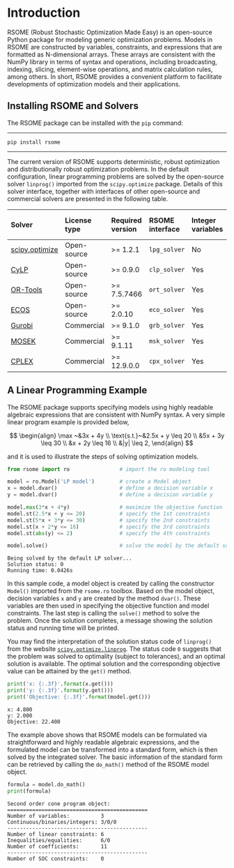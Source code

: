 <script src="https://cdn.mathjax.org/mathjax/latest/MathJax.js?config=TeX-AMS-MML_HTMLorMML" type="text/javascript"></script>

# Introduction

RSOME (Robust Stochastic Optimization Made Easy) is an open-source Python package for modeling generic optimization problems. Models in RSOME are constructed by variables, constraints, and expressions that are formatted as N-dimensional arrays. These arrays are consistent with the NumPy library in terms of syntax and operations, including broadcasting, indexing, slicing, element-wise operations, and matrix calculation rules, among others. In short, RSOME provides a convenient platform to facilitate developments of optimization models and their applications.


## Installing RSOME and Solvers

The RSOME package can be installed with the `pip` command:

***

`pip install rsome`

***

The current version of RSOME supports deterministic, robust optimization and distributionally robust optimization problems. In the default configuration, linear programming problems are solved by the open-source solver `linprog()` imported from the `scipy.optimize` package. Details of this solver interface, together with interfaces of other open-source and commercial solvers are presented in the following table.

| Solver | License  type | Required version | RSOME interface |Integer variables| Second-order cone constraints|
|:-------|:--------------|:-----------------|:----------------|:------------------------|:---------------------|
|[scipy.optimize](https://docs.scipy.org/doc/scipy/reference/optimize.html)| Open-source | >= 1.2.1 | `lpg_solver` | No | No |
|[CyLP](https://github.com/coin-or/cylp)| Open-source | >= 0.9.0 | `clp_solver` | Yes | No |
|[OR-Tools](https://developers.google.com/optimization/install) | Open-source | >= 7.5.7466 | `ort_solver` | Yes | No |
|[ECOS](https://github.com/embotech/ecos-python) | Open-source | >= 2.0.10 | `eco_solver` | Yes | Yes |
|[Gurobi](https://www.gurobi.com/documentation/9.0/quickstart_mac/ins_the_anaconda_python_di.html)| Commercial | >= 9.1.0 | `grb_solver` | Yes | Yes |
|[MOSEK](https://docs.mosek.com/9.2/pythonapi/install-interface.html) | Commercial | >= 9.1.11 | `msk_solver` | Yes | Yes |
|[CPLEX](https://www.ibm.com/support/knowledgecenter/en/SSSA5P_12.8.0/ilog.odms.cplex.help/CPLEX/GettingStarted/topics/set_up/Python_setup.html) | Commercial | >= 12.9.0.0 | `cpx_solver` | Yes | Yes |


## A Linear Programming Example

The RSOME package supports specifying models using highly readable algebraic expressions that are consistent with NumPy syntax. A very simple linear program example is provided below,

$$
\begin{align}
\max ~&3x + 4y \\
\text{s.t.}~&2.5x + y \leq 20 \\
&5x + 3y \leq 30 \\
&x + 2y \leq 16 \\
&|y| \leq 2,
\end{align}
$$

and it is used to illustrate the steps of solving optimization models.


```python
from rsome import ro                # import the ro modeling tool

model = ro.Model('LP model')        # create a Model object
x = model.dvar()                    # define a decision variable x
y = model.dvar()                    # define a decision variable y

model.max(3*x + 4*y)                # maximize the objective function
model.st(2.5*x + y <= 20)           # specify the 1st constraints
model.st(5*x + 3*y <= 30)           # specify the 2nd constraints
model.st(x + 2*y <= 16)             # specify the 3rd constraints
model.st(abs(y) <= 2)               # specify the 4th constraints

model.solve()                       # solve the model by the default solver
```

    Being solved by the default LP solver...
    Solution status: 0
    Running time: 0.0426s


In this sample code, a model object is created by calling the constructor `Model()` imported from the `rsome.ro` toolbox. Based on the model object, decision variables `x` and `y` are created by the method `dvar()`. These variables are then used in specifying the objective function and model constraints. The last step is calling the `solve()` method to solve the problem. Once the solution completes, a message showing the solution status and running time will be printed.

You may find the interpretation of the solution status code of `linprog()` from the website [`scipy.optimize.linprog`](https://docs.scipy.org/doc/scipy/reference/generated/scipy.optimize.linprog.html). The status code `0` suggests that the problem was solved to optimality (subject to tolerances), and an optimal solution is available. The optimal solution and the corresponding objective value can be attained by the `get()` method.


```python
print('x: {:.3f}'.format(x.get()))
print('y: {:.3f}'.format(y.get()))
print('Objective: {:.3f}'.format(model.get()))
```

    x: 4.800
    y: 2.000
    Objective: 22.400


The example above shows that RSOME models can be formulated via straightforward and highly readable algebraic expressions, and the formulated model can be transformed into a standard form, which is then solved by the integrated solver. The basic information of the standard form can be retrieved by calling the `do_math()` method of the RSOME model object.


```python
formula = model.do_math()
print(formula)
```

    Second order cone program object:
    =============================================
    Number of variables:          3
    Continuous/binaries/integers: 3/0/0
    ---------------------------------------------
    Number of linear constraints: 6
    Inequalities/equalities:      6/0
    Number of coefficients:       11
    ---------------------------------------------
    Number of SOC constraints:    0
